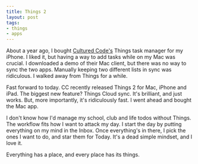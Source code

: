 ```yaml
---
title: Things 2
layout: post
tags: 
- things
- apps
---
```


About a year ago, I bought [Cultured Code's](http://culturedcode.com) Things task manager for my iPhone. I liked it, but having a way to add tasks while on my Mac was crucial. I downloaded a demo of their Mac client, but there was no way to sync the two apps. Manually keeping two different lists in sync was ridiculous. I walked away from Things for a while. 

Fast forward to today. CC recently released Things 2 for Mac, iPhone and iPad. The biggest new feature? Things Cloud sync. It's brilliant, and just works. But, more importantly, it's ridiculously fast. I went ahead and bought the Mac app.

I don't know how I'd manage my school, club and life todos without Things. The workflow fits how I want to attack my day. I start the day by putting everything on my mind in the Inbox. Once everything's in there, I pick the ones I want to do, and star them for Today. It's a dead simple mindset, and I love it.

Everything has a place, and every place has its things. 